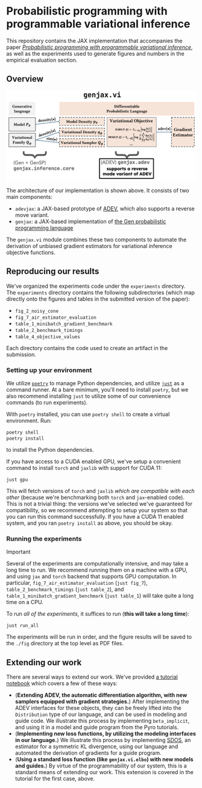 # Probabilistic programming with programmable variational inference
This repository contains the JAX implementation that accompanies the paper [_Probabilistic programming with programmable variational inference_](./pldi24_programmable_vi_original_submit.pdf), as well as the experiments used to generate figures and numbers in the empirical evaluation section.

## Overview

![architecture](architecture.png)

The architecture of our implementation is shown above. It consists of two main components:

* `adevjax`: a JAX-based prototype of [ADEV](https://dl.acm.org/doi/abs/10.1145/3571198), which also supports a reverse move variant.
* `genjax`: a JAX-based implementation of [the Gen probabilistic programming language](https://dl.acm.org/doi/10.1145/3314221.3314642)

The `genjax.vi` module combines these two components to automate the derivation of unbiased gradient estimators for variational inference objective functions.

## Reproducing our results

We've organized the experiments code under the `experiments` directory. The `experiments` directory contains the following subdirectories (which map directly onto the figures and tables in the submitted version of the paper):

* `fig_2_noisy_cone`
* `fig_7_air_estimator_evaluation`
* `table_1_minibatch_gradient_benchmark`
* `table_2_benchmark_timings`
* `table_4_objective_values`

Each directory contains the code used to create an artifact in the submission.

### Setting up your environment

We utilize [`poetry`](https://python-poetry.org/docs/#installation) to manage Python dependencies, and utilize [`just`](https://github.com/casey/just) as a command runner. At a bare minimum, you'll need to install `poetry`, but we also recommend installing `just` to utilize some of our convenience commands (to run experiments).

With `poetry` installed, you can use `poetry shell` to create a virtual environment. Run:
```
poetry shell
poetry install
```
to install the Python dependencies.

If you have access to a CUDA enabled GPU, we've setup a convenient command to install `torch` and `jaxlib` with support for CUDA 11:
```
just gpu
```
This will fetch versions of `torch` and `jaxlib` _which are compatible with each other_ (because we're benchmarking both `torch` and `jax`-enabled code). This is not a trivial thing: the versions we've selected we've guaranteed for compatibility, so we recommend attempting to setup your system so that you can run this command successfully. If you have a CUDA 11 enabled system, and you ran `poetry install` as above, you should be okay.

### Running the experiments

> [!IMPORTANT] 
> Several of the experiments are computationally intensive, and may take a long time to run. We recommend running them on a machine with a GPU, and using `jax` and `torch` backend that supports GPU computation. In particular, `fig_7_air_estimator_evaluation` (`just fig_7`), `table_2_benchmark_timings` (`just table_2`), and `table_1_minibatch_gradient_benchmark` (`just table_1`) will take quite a long time on a CPU.


To run _all of the experiments_, it suffices to run (**this will take a long time**):

```
just run_all
```

The experiments will be run in order, and the figure results will be saved to the `./fig` directory at the top level as PDF files.

## Extending our work
There are several ways to extend our work. We've provided [a tutorial notebook](./notebooks/extending_our_work.ipynb) which covers a few of these ways:
* (**Extending ADEV, the automatic differentiation algorithm, with new samplers equipped with gradient strategies.**) After implementing the ADEV interfaces for these objects, they can be freely lifted into the `Distribution` type of our language, and can be used in modeling and guide code. We illustrate this process by implementing `beta_implicit`, and using it in a model and guide program from the Pyro tutorials.
* (**Implementing new loss functions, by utilizing the modeling interfaces in our language.**) We illustrate this process by implementing [SDOS](https://arxiv.org/abs/2103.01030), an estimator for a symmetric KL divergence, using our language and automated the derivation of gradients for a guide program.
* (**Using a standard loss function (like `genjax.vi.elbo`) with new models and guides.**) By virtue of the programmability of our system, this is a standard means of extending our work. This extension is covered in the tutorial for the first case, above.
